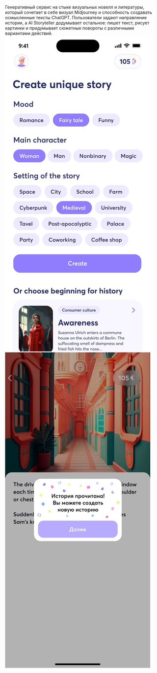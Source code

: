 Генеративный сервис на стыке визуальных новелл и литературы, который сочетает в себе визуал Midjourney и способность создавать осмысленные тексты ChatGPT. 
Пользователи задают направление истории, а AI Storyteller додумывает остальное: пишет текст, рисует картинки и придумывает сюжетные повороты с различными вариантами действий.
<img src=design_AI_Storyteller_mainpage.jpg>
<img src=design_AI_Storyteller_endstorypage.jpg>
